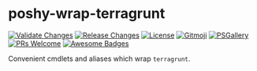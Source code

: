 # poshy-wrap-terragrunt

[![Validate Changes](https://github.com/pwshrc/poshy-wrap-terragrunt/actions/workflows/validate.yml/badge.svg)](https://github.com/pwshrc/poshy-wrap-terragrunt/actions/workflows/validate.yml)
[![Release Changes](https://github.com/pwshrc/poshy-wrap-terragrunt/actions/workflows/release.yml/badge.svg)](https://github.com/pwshrc/poshy-wrap-terragrunt/actions/workflows/release.yml)
[![License](https://img.shields.io/github/license/pwshrc/poshy-wrap-terragrunt)](./LICENSE.txt)
[![Gitmoji](https://img.shields.io/badge/gitmoji-%20😜%20😍-FFDD67.svg?style=flat-square)](https://gitmoji.carloscuesta.me/)
[![PSGallery](https://img.shields.io/powershellgallery/dt/poshy-wrap-terragrunt.svg)](https://www.powershellgallery.com/packages/poshy-wrap-terragrunt)
[![PRs Welcome](https://img.shields.io/badge/PRs-welcome-brightgreen.svg?style=flat-square)](http://makeapullrequest.com)
[![Awesome Badges](https://img.shields.io/badge/badges-awesome-green.svg)](https://github.com/Naereen/badges)

Convenient cmdlets and aliases which wrap `terragrunt`.

